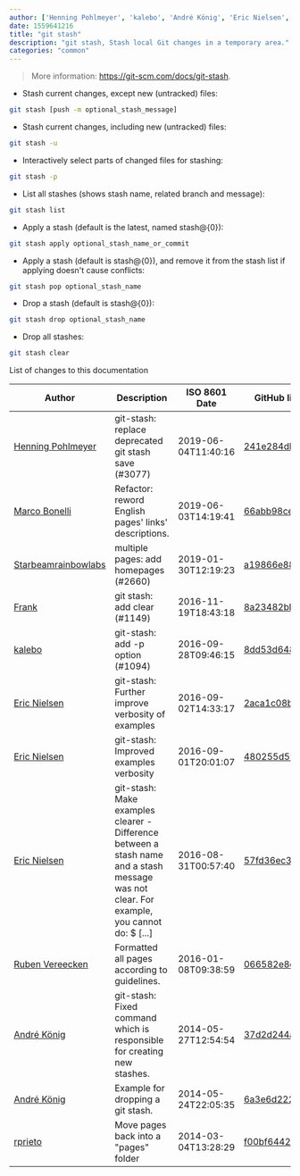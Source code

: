 ```yaml
---
author: ['Henning Pohlmeyer', 'kalebo', 'André König', 'Eric Nielsen', 'rprieto', 'Marco Bonelli', 'Starbeamrainbowlabs', 'Frank', 'Ruben Vereecken']
date: 1559641216
title: "git stash"
description: "git stash, Stash local Git changes in a temporary area."
categories: "common"
---
```

> More information: <https://git-scm.com/docs/git-stash>.

- Stash current changes, except new (untracked) files:

```bash
git stash [push -m optional_stash_message]
```

- Stash current changes, including new (untracked) files:

```bash
git stash -u
```

- Interactively select parts of changed files for stashing:

```bash
git stash -p
```

- List all stashes (shows stash name, related branch and message):

```bash
git stash list
```

- Apply a stash (default is the latest, named stash@{0}):

```bash
git stash apply optional_stash_name_or_commit
```

- Apply a stash (default is stash@{0}), and remove it from the stash list if applying doesn't cause conflicts:

```bash
git stash pop optional_stash_name
```

- Drop a stash (default is stash@{0}):

```bash
git stash drop optional_stash_name
```

- Drop all stashes:

```bash
git stash clear
```
List of changes to this documentation


Author | Description | ISO 8601 Date | GitHub link
------|-----|-----|-----
[Henning Pohlmeyer](mailto:hpohlmeyer@users.noreply.github.com) | git-stash: replace deprecated git stash save (#3077) | 2019-06-04T11:40:16 | [241e284db511](https://github.com/tldr-pages/tldr/commit/241e284db5114caa9dc356eb067e4e6482ea321a)
[Marco Bonelli](mailto:marco@mebeim.net) | Refactor: reword English pages' links' descriptions. | 2019-06-03T14:19:41 | [66abb98ce935](https://github.com/tldr-pages/tldr/commit/66abb98ce935c0f4516bf30c4d6da72180d5a3ab)
[Starbeamrainbowlabs](mailto:sbrl@starbeamrainbowlabs.com) | multiple pages: add homepages (#2660) | 2019-01-30T12:19:23 | [a19866e88add](https://github.com/tldr-pages/tldr/commit/a19866e88addb239484637579b17e7c6ea9b53aa)
[Frank](mailto:frank.paczynski@solygen.de) | git stash: add clear (#1149) | 2016-11-19T18:43:18 | [8a23482bb622](https://github.com/tldr-pages/tldr/commit/8a23482bb6227cd3f64273468a17f32b6a2a96fc)
[kalebo](mailto:kaleb.olson@gmail.com) | git-stash: add -p option (#1094) | 2016-09-28T09:46:15 | [8dd53d6484d3](https://github.com/tldr-pages/tldr/commit/8dd53d6484d37540f6fe8f5edf69a0bed219eb0d)
[Eric Nielsen](mailto:eric@amalgamar.com.br) | git-stash: Further improve verbosity of examples | 2016-09-02T14:33:17 | [2aca1c08b849](https://github.com/tldr-pages/tldr/commit/2aca1c08b8497951315d68e983b14273ab361865)
[Eric Nielsen](mailto:eric@amalgamar.com.br) | git-stash: Improved examples verbosity | 2016-09-01T20:01:07 | [480255d59581](https://github.com/tldr-pages/tldr/commit/480255d59581842861f9485eeed95b44ec49c019)
[Eric Nielsen](mailto:eric@amalgamar.com.br) | git-stash: Make examples clearer - Difference between a stash name and a stash message was not clear. For example, you cannot do: $ [...] | 2016-08-31T00:57:40 | [57fd36ec387e](https://github.com/tldr-pages/tldr/commit/57fd36ec387ee8482a45506e340b78152043ef84)
[Ruben Vereecken](mailto:rubenvereecken@gmail.com) | Formatted all pages according to guidelines. | 2016-01-08T09:38:59 | [066582e8eab5](https://github.com/tldr-pages/tldr/commit/066582e8eab57bce9861cc8d379e158d61f1cc95)
[André König](mailto:andre.koenig@posteo.de) | git-stash: Fixed command which is responsible for creating new stashes. | 2014-05-27T12:54:54 | [37d2d244a045](https://github.com/tldr-pages/tldr/commit/37d2d244a045d8fad6d55113c286df756105b72b)
[André König](mailto:andre.koenig@gmail.com) | Example for dropping a git stash. | 2014-05-24T22:05:35 | [6a3e6d2225b6](https://github.com/tldr-pages/tldr/commit/6a3e6d2225b642b77ea351df6f01b19151030ad9)
[rprieto](mailto:choicesmade@gmail.com) | Move pages back into a "pages" folder | 2014-03-04T13:28:29 | [f00bf64426a7](https://github.com/tldr-pages/tldr/commit/f00bf64426a792ee3aac792f9c0aec3f8b1eaa7d)

